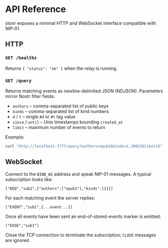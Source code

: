 # API Reference

stonr exposes a minimal HTTP and WebSocket interface compatible with NIP-01.

## HTTP

### `GET /healthz`
Returns `{ "status": "ok" }` when the relay is running.

### `GET /query`
Returns matching events as newline-delimited JSON (NDJSON).
Parameters mirror Nostr filter fields:

- `authors` – comma-separated list of public keys
- `kinds` – comma-separated list of kind numbers
- `d` / `t` – single `#d` or `#t` tag value
- `since` / `until` – Unix timestamps bounding `created_at`
- `limit` – maximum number of events to return

Example:

```bash
curl "http://localhost:7777/query?authors=npub1&kinds=1,30023&limit=5"
```

## WebSocket

Connect to the `BIND_WS` address and speak NIP-01 messages.
A typical subscription looks like:

```text
["REQ","sub1",{"authors":["npub1"],"kinds":[1]}]
```

For each matching event the server replies:

```text
["EVENT","sub1",{...event...}]
```

Once all events have been sent an end-of-stored-events marker is emitted:

```text
["EOSE","sub1"]
```

Close the TCP connection to terminate the subscription; `CLOSE` messages are ignored.
